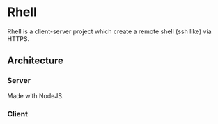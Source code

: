 

# Rhell

Rhell is a client-server project which create a remote shell (ssh like) via HTTPS.

## Architecture

### Server
Made with NodeJS.


### Client



